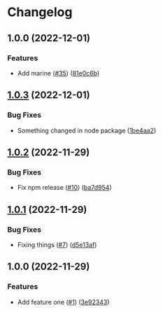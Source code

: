 # Changelog

## 1.0.0 (2022-12-01)


### Features

* Add marine ([#35](https://github.com/fluencelabs/release-flow-demo/issues/35)) ([81e0c6b](https://github.com/fluencelabs/release-flow-demo/commit/81e0c6b516205e346950556716a099e3d56c3e4d))

## [1.0.3](https://github.com/fluencelabs/release-flow-demo/compare/marine-js-v1.0.2...marine-js-v1.0.3) (2022-12-01)


### Bug Fixes

* Something changed in node package ([1be4aa2](https://github.com/fluencelabs/release-flow-demo/commit/1be4aa260933e6b60dcc9a70ff22f355a520ea74))

## [1.0.2](https://github.com/fluencelabs/release-flow-demo/compare/marine-js-v1.0.1...marine-js-v1.0.2) (2022-11-29)


### Bug Fixes

* Fix npm release ([#10](https://github.com/fluencelabs/release-flow-demo/issues/10)) ([ba7d954](https://github.com/fluencelabs/release-flow-demo/commit/ba7d954faa0a61f4e3afdf17378d52971a3b06e0))

## [1.0.1](https://github.com/fluencelabs/release-flow-demo/compare/marine-js-v1.0.0...marine-js-v1.0.1) (2022-11-29)


### Bug Fixes

* Fixing things ([#7](https://github.com/fluencelabs/release-flow-demo/issues/7)) ([d5e13af](https://github.com/fluencelabs/release-flow-demo/commit/d5e13af2b3a07066fa02eabb0ec659c4dac43e7b))

## 1.0.0 (2022-11-29)


### Features

* Add feature one ([#1](https://github.com/fluencelabs/release-flow-demo/issues/1)) ([3e92343](https://github.com/fluencelabs/release-flow-demo/commit/3e923430ee160178a82a431b6b572c1900953d06))
